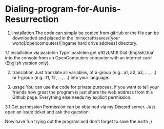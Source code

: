 # Dialing-program-for-Aunis-Resurrection
1. installation
  The code can simply be copied from gitHub or the file can be downloaded and placed in the .minecraft/saves/[your world]/opencomputers/[ingame hard drive 
  address] directory.
  
  1.1 installation via pastebin
    Type 'pastebin get q92zLMt8 Dial (English).lua' into the console from an OpenComputers computer with an internet card (English version only).

2. translation 
  Just translate all variables, of a-group (e.g.: a1, a2, a3, ..., ...) or f-group (e.g.: f1, f2, ..., ...) into your language. 

3. usage
  You can use the code for private purposes, if you want to tell your friends how great the program is just share the web address from this Github page. 
  Everything else needs my explicit permission. 

  3.1 Get permission
    Permission can be obtained via my Discord server. Just open an issue ticket and ask the question.

Now have fun trying out the program and don't forget to save the earth ;)
